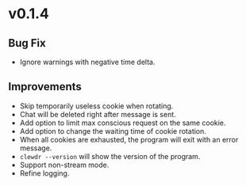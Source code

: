 # v0.1.4

## Bug Fix

- Ignore warnings with negative time delta.

## Improvements

- Skip temporarily useless cookie when rotating.
- Chat will be deleted right after message is sent.
- Add option to limit max conscious request on the same cookie.
- Add option to change the waiting time of cookie rotation.
- When all cookies are exhausted, the program will exit with an error message.
- `clewdr --version` will show the version of the program.
- Support non-stream mode.
- Refine logging.